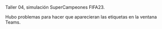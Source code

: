 Taller 04, simulación SuperCampeones FIFA23.

Hubo problemas para hacer que aparecieran las etiquetas en la ventana Teams.